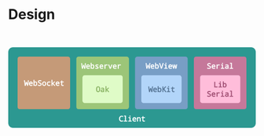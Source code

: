 
# Design

<br>

![Design]



<!----------------------------------------------------------------------------->

[Design]: ../../Resources/Client/Design.png
